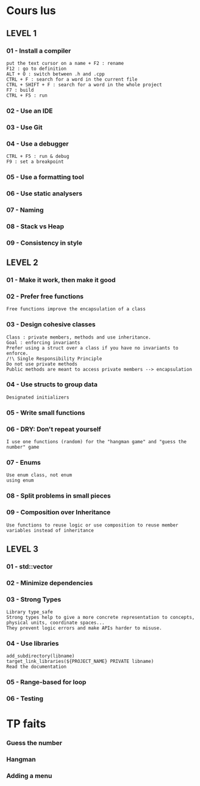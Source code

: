 # Cours lus

## LEVEL 1
### 01 - Install a compiler
    put the text cursor on a name + F2 : rename
    F12 : go to definition
    ALT + O : switch between .h and .cpp
    CTRL + F : search for a word in the current file
    CTRL + SHIFT + F : search for a word in the whole project
    F7 : build
    CTRL + F5 : run
### 02 - Use an IDE
### 03 - Use Git
### 04 - Use a debugger
    CTRL + F5 : run & debug
    F9 : set a breakpoint
### 05 - Use a formatting tool
### 06 - Use static analysers
### 07 - Naming
### 08 - Stack vs Heap
### 09 - Consistency in style

## LEVEL 2
### 01 - Make it work, then make it good
### 02 - Prefer free functions
    Free functions improve the encapsulation of a class
### 03 - Design cohesive classes
    Class : private members, methods and use inheritance. 
    Goal : enforcing invariants
    Prefer using a struct over a class if you have no invariants to enforce.
    /!\ Single Responsibility Principle
    Do not use private methods
    Public methods are meant to access private members --> encapsulation
### 04 - Use structs to group data
    Designated initializers
### 05 - Write small functions
### 06 - DRY: Don't repeat yourself
    I use one functions (random) for the "hangman game" and "guess the number" game
### 07 - Enums
    Use enum class, not enum
    using enum
### 08 - Split problems in small pieces
### 09 - Composition over Inheritance
    Use functions to reuse logic or use composition to reuse member variables instead of inheritance

## LEVEL 3
### 01 - std::vector
### 02 - Minimize dependencies
### 03 - Strong Types
    Library type_safe
    Strong types help to give a more concrete representation to concepts, physical units, coordinate spaces... 
    They prevent logic errors and make APIs harder to misuse.
### 04 - Use libraries
    add_subdirectory(libname)
    target_link_libraries(${PROJECT_NAME} PRIVATE libname)
    Read the documentation
### 05 - Range-based for loop
### 06 - Testing

# TP faits

### Guess the number
### Hangman
### Adding a menu
